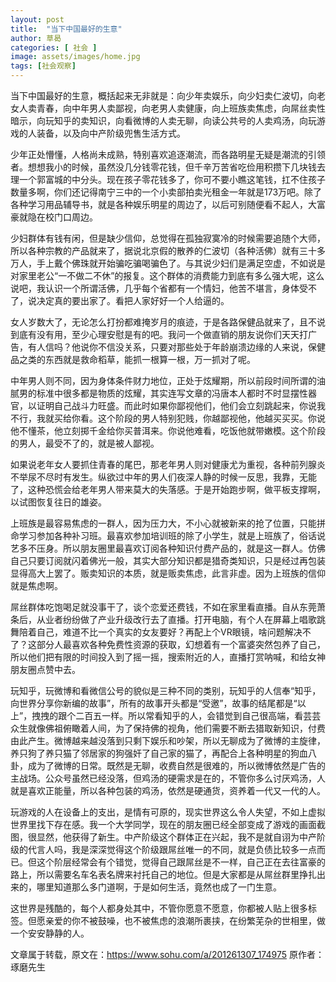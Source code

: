 ```yaml
---
layout: post
title:  "当下中国最好的生意"
author: 草曷
categories: [ 社会 ]
image: assets/images/home.jpg
tags: [社会观察]
---
```


当下中国最好的生意，概括起来无非就是：向少年卖娱乐，向少妇卖仁波切，向老女人卖青春，向中年男人卖鄙视，向老男人卖健康，向上班族卖焦虑，向屌丝卖性暗示，向玩知乎的卖知识，向看微博的人卖无聊，向读公共号的人卖鸡汤，向玩游戏的人装备，以及向中产阶级兜售生活方式。

少年正处懵懂，人格尚未成熟，特别喜欢追逐潮流，而各路明星无疑是潮流的引领者。想想我小的时候，虽然没几分钱零花钱，但千辛万苦省吃俭用积攒下几块钱去理一个郭富城的中分头。现在孩子零花钱多了，你可不要小瞧这笔钱，扛不住孩子数量多啊，你们还记得南宁三中的一个小卖部拍卖光租金一年就是173万吧。除了各种学习用品辅导书，就是各种娱乐明星的周边了，以后可别随便看不起人，大富豪就隐在校门口周边。

少妇群体有钱有闲，但是缺少信仰，总觉得在孤独寂寞冷的时候需要追随个大师，所以各种宗教的产品就来了，据说北京假的散养的仁波切（各种活佛）就有三十多万人，手上戴个佛珠就开始骗吃骗喝骗色了。与其说少妇们是满足空虚，不如说是对家里老公“一不做二不休”的报复。这个群体的消费能力到底有多么强大呢，这么说吧，我认识一个所谓活佛，几乎每个省都有一个情妇，他苦不堪言，身体受不了，说决定真的要出家了。看把人家好好一个人给逼的。

女人岁数大了，无论怎么打扮都难掩岁月的痕迹，于是各路保健品就来了，且不说到底有没有用，至少心理安慰是有的吧。我问一个做直销的朋友说你们天天打广告，有人信吗？他说你不信没关系，只要对那些处于年龄崩溃边缘的人来说，保健品之类的东西就是救命稻草，能抓一根算一根，万一抓对了呢。

中年男人则不同，因为身体条件财力地位，正处于炫耀期，所以前段时间所谓的油腻男的标准中很多都是物质的炫耀，其实连写文章的冯唐本人都时不时显摆性器官，以证明自己战斗力旺盛。而此时如果你鄙视他们，他们会立刻跳起来，你说我不行，我就买给你看。这个阶段的男人特别犯贱，你越鄙视他，他越买买买。你说他不懂茶，他立刻掷千金给你买普洱来。你说他难看，吃饭他就带嫩模。这个阶段的男人，最受不了的，就是被人鄙视。

如果说老年女人要抓住青春的尾巴，那老年男人则对健康尤为重视，各种前列腺炎不举尿不尽时有发生。纵欲过中年的男人们夜深人静的时候一反思，我靠，无能了，这种恐慌会给老年男人带来莫大的失落感。于是开始跑步啊，做平板支撑啊，以试图恢复往日的雄姿。

上班族是最容易焦虑的一群人，因为压力大，不小心就被新来的抢了位置，只能拼命学习参加各种补习班。最喜欢参加培训班的除了小学生，就是上班族了，俗话说艺多不压身。所以朋友圈里最喜欢订阅各种知识付费产品的，就是这一群人。仿佛自己只要订阅就闪着佛光一般，其实大部分知识都是猎奇类知识，只是经过再包装显得高大上罢了。贩卖知识的本质，就是贩卖焦虑，此言非虚。因为上班族的信仰就是焦虑啊。

屌丝群体吃饱喝足就没事干了，谈个恋爱还费钱，不如在家里看直播。自从东莞萧条后，从业者纷纷做了产业升级改行去了直播。打开电脑，有个人在屏幕上唱歌跳舞陪着自己，难道不比一个真实的女友要好？再配上个VR眼镜，啥问题解决不了？这部分人最喜欢各种免费性资源的获取，幻想着有一个富婆突然包养了自己，所以他们把有限的时间投入到了摇一摇，搜索附近的人，直播打赏呐喊，和给女神朋友圈点赞中去。

玩知乎，玩微博和看微信公号的貌似是三种不同的类别，玩知乎的人信奉“知乎，向世界分享你新编的故事”，所有的故事开头都是“受邀”，故事的结尾都是“以上”，拽拽的跟个二百五一样。所以常看知乎的人，会错觉到自己很高端，看芸芸众生就像佛祖俯瞰着人间，为了保持佛的视角，他们需要不断去猎取新知识，付费由此产生。微博越来越没落到只剩下娱乐和吵架，所以无聊成为了微博的主旋律，养只狗了养只猫了邻居家的狗强奸了自己家的猫了，再配合上各种明星的狗血八卦，成为了微博的日常。既然是无聊，收费自然是很难的，所以微博依然是广告的主战场。公众号虽然已经没落，但鸡汤的硬需求是在的，不管你多么讨厌鸡汤，人就是喜欢正能量，所以各种包装的鸡汤，依然是硬通货，资养着一代又一代的人。

玩游戏的人在设备上的支出，是情有可原的，现实世界这么令人失望，不如上虚拟世界里找下存在感。我一个大学同学，现在的朋友圈已经全部变成了游戏的画面截图，很显然，他获得了新生。中产阶级这个群体正在兴起，我不是就自诩为中产阶级的代言人吗，我是深深觉得这个阶级跟屌丝唯一的不同，就是负债比较多一点而已。但这个阶层经常会有个错觉，觉得自己跟屌丝是不一样，自己正在去往富豪的路上，所以需要名车名表名牌来衬托自己的地位。但是大家都是从屌丝群里挣扎出来的，哪里知道那么多门道啊，于是如何生活，竟然也成了一门生意。

这世界是残酷的，每个人都身处其中，不管你愿意不愿意，你都被人贴上很多标签。但愿亲爱的你不被鼓噪，也不被焦虑的浪潮所裹挟，在纷繁芜杂的世相里，做一个安安静静的人。

文章属于转载，原文在：https://www.sohu.com/a/201261307_174975
原作者：琢磨先生
